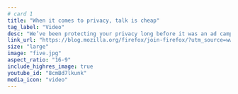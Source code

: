 ```yaml
---
# card 1
title: "When it comes to privacy, talk is cheap"
tag_label: "Video"
desc: "We’ve been protecting your privacy long before it was an ad campaign for other companies. Join Firefox for the respect you deserve from a tech company that fights for you."
link_url: "https://blog.mozilla.org/firefox/join-firefox/?utm_source=www.mozilla.org&utm_medium=referral&utm_campaign=homepage&utm_content=card"
size: "large"
image: "five.jpg"
aspect_ratio: "16-9"
include_highres_image: true
youtube_id: "8cmBd7lkunk"
media_icon: "video"
---
```

